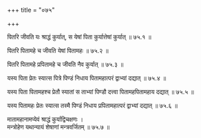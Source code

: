 +++
title = "०७५"

+++

पितरि जीवति यः श्राद्धं कुर्यात्, स येषां पिता कुर्यात्तेषां कुर्यात् ॥ ७५.१ ॥

पितरि पितामहे च जीवति येषां पितामहः ॥ ७५.२ ॥

पितरि पितामहे प्रपितामहे च जीवति नैव कुर्यात् ॥ ७५.३ ॥

यस्य पिता प्रेतः स्यात्स पित्रे पिण्डं निधाय पितामहात्परं द्वाभ्यां दद्यात् ॥ ७५.४ ॥

यस्य पिता पितामहश्च प्रेतौ स्यातां स ताभ्यां पिण्डौ दत्त्वा पितामहपितामहाय दद्यात् ॥ ७५.५ ॥

यस्य पितामहः प्रेतः स्यात्स तस्मै पिण्डं निधाय प्रपितामहात्परं द्वाभ्यां दद्यात् ॥ ७५.६ ॥

मातामहानामप्येवं श्राद्धं कुर्याद्विचक्षणः  ।  
मन्त्रोहेण यथान्यायं शेषाणां मन्त्रवर्जितम्  ॥ ७५.७ ॥


